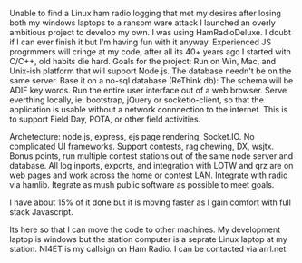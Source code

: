 Unable to find a Linux ham radio logging that met my desires after losing both my windows laptops to a ransom ware attack I launched an overly ambitious project to develop my own. I was using HamRadioDeluxe.  I doubt if I can ever finish it but I'm having fun with it anyway. Experienced JS progrmmers will cringe at my code, after all its 40+ years ago I started with C/C++, old habits die hard.
Goals for the project:
  Run on Win, Mac, and Unix-ish platform that will support Node.js. The database needn't be on the same server.
  Base it on a no-sql database (ReThink db): The schema will be ADIF key words.
  Run the entire user interface out of a web browser.
  Serve everthing locally, ie: bootstrap, jQuery or socketio-client, so that the application is usable without a network connnection to the internet.  This is to support Field Day, POTA, or other field activities.

  
  Archetecture: node.js, express, ejs page rendering, Socket.IO.   No complicated UI frameworks.
  Support contests, rag chewing, DX, wsjtx.
  Bonus points, run multiple contest stations out of the same node server and database.
  All log inports, exports, and integration with LOTW and qrz are on web pages and work across the home or contest LAN.
  Integrate with radio via hamlib.
  Itegrate as mush public software as possible to meet goals.

  I have about 15% of it done but it is moving faster as I gain comfort with full stack Javascript.
  
  Its here so that I can move the code to other machines.  My development laptop is windows but the station computer is a seprate Linux laptop at my station.
  NI4ET is my callsign on Ham Radio.  I can be contacted via arrl.net.
  
